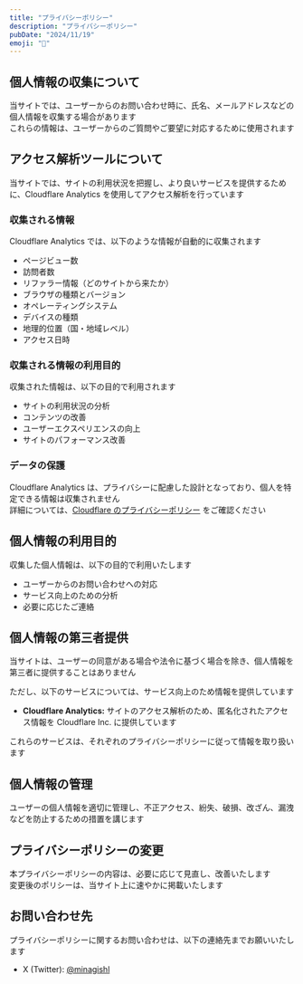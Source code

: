 ```yaml
---
title: "プライバシーポリシー"
description: "プライバシーポリシー"
pubDate: "2024/11/19"
emoji: "📄"
---
```


## 個人情報の収集について

当サイトでは、ユーザーからのお問い合わせ時に、氏名、メールアドレスなどの個人情報を収集する場合があります  
これらの情報は、ユーザーからのご質問やご要望に対応するために使用されます

## アクセス解析ツールについて

当サイトでは、サイトの利用状況を把握し、より良いサービスを提供するために、Cloudflare Analytics を使用してアクセス解析を行っています

### 収集される情報

Cloudflare Analytics では、以下のような情報が自動的に収集されます

- ページビュー数
- 訪問者数
- リファラー情報（どのサイトから来たか）
- ブラウザの種類とバージョン
- オペレーティングシステム
- デバイスの種類
- 地理的位置（国・地域レベル）
- アクセス日時

### 収集される情報の利用目的

収集された情報は、以下の目的で利用されます

- サイトの利用状況の分析
- コンテンツの改善
- ユーザーエクスペリエンスの向上
- サイトのパフォーマンス改善

### データの保護

Cloudflare Analytics は、プライバシーに配慮した設計となっており、個人を特定できる情報は収集されません  
詳細については、[Cloudflare のプライバシーポリシー](https://www.cloudflare.com/ja-jp/privacypolicy/) をご確認ください

## 個人情報の利用目的

収集した個人情報は、以下の目的で利用いたします

- ユーザーからのお問い合わせへの対応
- サービス向上のための分析
- 必要に応じたご連絡

## 個人情報の第三者提供

当サイトは、ユーザーの同意がある場合や法令に基づく場合を除き、個人情報を第三者に提供することはありません

ただし、以下のサービスについては、サービス向上のため情報を提供しています

- **Cloudflare Analytics:** サイトのアクセス解析のため、匿名化されたアクセス情報を Cloudflare Inc. に提供しています

これらのサービスは、それぞれのプライバシーポリシーに従って情報を取り扱います

## 個人情報の管理

ユーザーの個人情報を適切に管理し、不正アクセス、紛失、破損、改ざん、漏洩などを防止するための措置を講じます

## プライバシーポリシーの変更

本プライバシーポリシーの内容は、必要に応じて見直し、改善いたします  
変更後のポリシーは、当サイト上に速やかに掲載いたします

## お問い合わせ先

プライバシーポリシーに関するお問い合わせは、以下の連絡先までお願いいたします

- X (Twitter): [@minagishl](https://x.com/minagishl)
